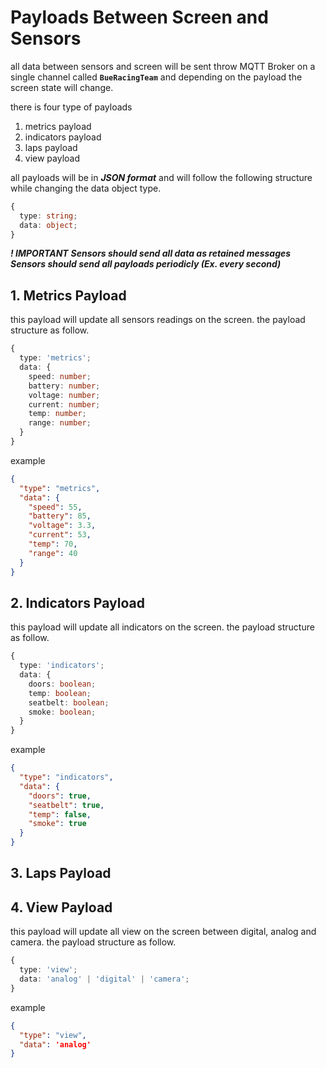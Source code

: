 # Payloads Between Screen and Sensors

all data between sensors and screen will be sent throw MQTT Broker on a single channel called **`BueRacingTeam`** and depending on the payload the screen state will change.

there is four type of payloads

1. metrics payload
2. indicators payload
3. laps payload
4. view payload

all payloads will be in **_JSON format_** and will follow the following structure while changing the data object type.

```typescript
{
  type: string;
  data: object;
}
```

**_! IMPORTANT_**
**_Sensors should send all data as retained messages_**
**_Sensors should send all payloads periodicly (Ex. every second)_**

## 1. Metrics Payload

this payload will update all sensors readings on the screen. the payload structure as follow.

```typescript
{
  type: 'metrics';
  data: {
    speed: number;
    battery: number;
    voltage: number;
    current: number;
    temp: number;
    range: number;
  }
}
```

example

```JSON
{
  "type": "metrics",
  "data": {
    "speed": 55,
    "battery": 85,
    "voltage": 3.3,
    "current": 53,
    "temp": 70,
    "range": 40
  }
}
```

## 2. Indicators Payload

this payload will update all indicators on the screen. the payload structure as follow.

```typescript
{
  type: 'indicators';
  data: {
    doors: boolean;
    temp: boolean;
    seatbelt: boolean;
    smoke: boolean;
  }
}
```

example

```JSON
{
  "type": "indicators",
  "data": {
    "doors": true,
    "seatbelt": true,
    "temp": false,
    "smoke": true
  }
}
```

## 3. Laps Payload

## 4. View Payload

this payload will update all view on the screen between digital, analog and camera. the payload structure as follow.

```typescript
{
  type: 'view';
  data: 'analog' | 'digital' | 'camera';
}
```

example

```JSON
{
  "type": "view",
  "data": 'analog'
}
```
